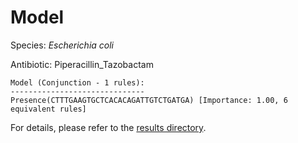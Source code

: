 
# Model

Species: *Escherichia coli*

Antibiotic: Piperacillin_Tazobactam

```
Model (Conjunction - 1 rules):
------------------------------
Presence(CTTTGAAGTGCTCACACAGATTGTCTGATGA) [Importance: 1.00, 6 equivalent rules]

```

For details, please refer to the [results directory](../../../../../results/scm_b/escherichia%20coli/piperacillin_tazobactam/repeat_8/).

